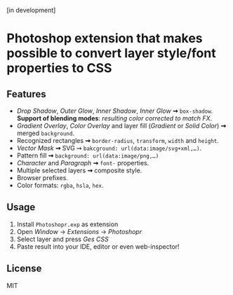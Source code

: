 [in development]
# Photoshop extension that makes possible to convert layer style/font properties to CSS

## Features
* _Drop Shadow_, _Outer Glow_, _Inner Shadow_, _Inner Glow_ **⇝** `box-shadow`. **Support of blending modes**: _resulting color corrected to match FX_.
* _Gradient Overlay_, _Color Overlay_ and layer fill \(_Gradient_ or _Solid Color_\) **⇝** merged `background`.
* Recognized rectangles **⇝** `border-radius`, `transform`, `width` and `height`.
* _Vector Mask_ **⇝** SVG ⇝ `bakcground: url(data:image/svg+xml,…)`.
* Pattern fill **⇝** `background: url(data:image/png,…)`
* _Character_ and _Paragraph_ **⇝** `font-` properties.
* Multiple selected layers **⇝** composite style.
* Browser prefixes.
* Color formats: `rgba`, `hsla`, `hex`.

## Usage
1. Install `Photoshopr.exp` as extension
2. Open _Window_ → _Extensions_ → _Photoshopr_
3. Select layer and press _Ges CSS_
4. Paste result into your IDE, editor or even web-inspector!

## License
MIT